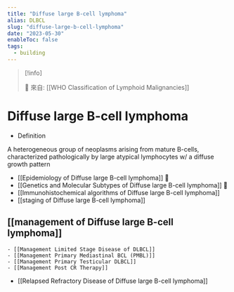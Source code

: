 ```yaml
---
title: "Diffuse large B-cell lymphoma"
alias: DLBCL
slug: "diffuse-large-b-cell-lymphoma"
date: "2023-05-30"
enableToc: false
tags:
  - building
---
```


> [!info]
>
> 🌱 來自: [[WHO Classification of Lymphoid Malignancies]]

# Diffuse large B-cell lymphoma

- Definition

A heterogeneous group of neoplasms arising from mature B-cells, characterized pathologically by large atypical lymphocytes w/ a diffuse growth pattern

- [[Epidemiology of Diffuse large B-cell lymphoma]] 󰒖
- [[Genetics and Molecular Subtypes of Diffuse large B-cell lymphoma]] 󰒗
- [[Immunohistochemical algorithms of Diffuse large B-cell lymphoma]]
- [[staging of Diffuse large B-cell lymphoma]]

## [[management of Diffuse large B-cell lymphoma]]

    - [[Management Limited Stage Disease of DLBCL]]
    - [[Management Primary Mediastinal BCL (PMBL)]]
    - [[Management Primary Testicular DLBCL]]
    - [[Management Post CR Therapy]]

- [[Relapsed Refractory Disease of Diffuse large B-cell lymphoma]]
